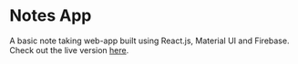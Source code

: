 # Notes App
A basic note taking web-app built using React.js, Material UI and Firebase.  
Check out the live version [here](https://teja36-notes-app.vercel.app/).

